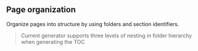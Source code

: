 ## Page organization

Organize pages into structure by using folders and section identifiers.

> Current generator supports three levels of nesting in folder hierarchy 
when generating the TOC


